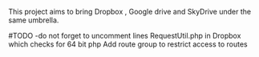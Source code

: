 This project aims to bring Dropbox , Google drive and SkyDrive under the same umbrella.

#TODO
-do not forget to uncomment lines RequestUtil.php in Dropbox which checks for 64 bit php
Add route group to restrict access to routes